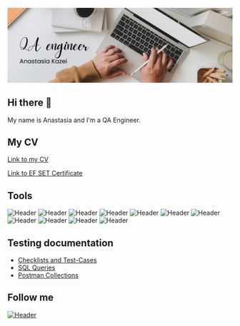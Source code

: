 ![Header](https://github.com/annastagithub/annastagithub/blob/main/assets/image2.png)

## Hi there 👋
My name is Anastasia and I'm a QA Engineer.

## My CV 
[Link to my CV](https://www.linkedin.com/in/anastasia-kazei/)  

[Link to EF SET Certificate](https://github.com/annastagithub/annastagithub/blob/main/assets/EF%20SET%20Certificate%20Anastasia%20Kazei.pdf)


## Tools
![Header](https://img.shields.io/badge/Jira-090909?style=for-the-badge&logo=jira&logoColor=136be1)
![Header](https://img.shields.io/badge/Postman-090909?style=for-the-badge&logo=postman&logoColor=f76935)
![Header](https://img.shields.io/badge/Github-090909?style=for-the-badge&logo=github&logoColor=8cc4d7)
![Header](https://img.shields.io/badge/Figma-090909?style=for-the-badge&logo=figma&logoColor=7d5fa6)
![Header](https://img.shields.io/badge/AdobeXD-090909?style=for-the-badge&logo=AdobeXD&logoColor=f7f7f7)
![Header](https://img.shields.io/badge/MySQL-090909?style=for-the-badge&logo=mysql&logoColor=00618a)
![Header](https://img.shields.io/badge/DevTools-090909?style=for-the-badge&logo=googlechrome&logoColor=2674f2)
![Header](https://img.shields.io/badge/AndroidStudio-090909?style=for-the-badge&logo=androidstudio&logoColor=3ad07d)
![Header](https://img.shields.io/badge/TestRail-090909?style=for-the-badge&logo=testrail&logoColor=71b556)
![Header](https://img.shields.io/badge/Charles_Proxy-090909?style=for-the-badge&logo=CharlesProxy&logoColor=7E4798)
![Header](https://img.shields.io/badge/fiddlereverywhere-090909?style=for-the-badge&logo=Fiddler_Everywhere&logoColor=8cc4d7)


## Testing documentation
- [Checklists and Test-Cases](https://docs.google.com/spreadsheets/d/1Dr3I9vViuU7WhoMuMQBdkNXurfeeTJjo6aVfcQV0pZc/edit?usp=sharing)
- [SQL Queries](https://github.com/annastagithub/SQL-Queries)
- [Postman Collections](https://github.com/annastagithub/Postman-Collections)

## Follow me

[![Header](https://img.shields.io/badge/Linkedin-090909?style=for-the-badge&logo=linkedin&logoColor=0073b1)](https://www.linkedin.com/in/anastasia-kazei/)




